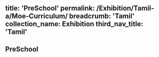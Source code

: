 title: 'PreSchool'
permalink: /Exhibition/Tamil-a/Moe-Curriculum/
breadcrumb: 'Tamil'
collection_name: Exhibition
third_nav_title: 'Tamil'
---

## PreSchool
